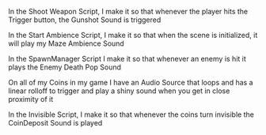 In the Shoot Weapon Script, I make it so that whenever the player hits the Trigger button, the Gunshot Sound is triggered

In the Start Ambience Script, I make it so that when the scene is initialized, it will play my Maze Ambience Sound

In the SpawnManager Script I make it so that whenever an enemy is hit it plays the Enemy Death Pop Sound

On all of my Coins in my game I have an Audio Source that loops and has a linear rolloff to trigger and play a shiny sound when you get in close proximity of it

In the Invisible Script, I make it so that whenever the coins turn invisible the CoinDeposit Sound is played
